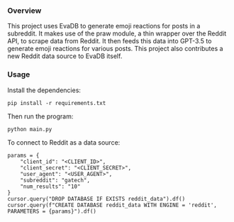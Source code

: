 ### Overview
This project uses EvaDB to generate emoji reactions for posts in a subreddit. It makes use of the praw module, a thin wrapper over the Reddit API, to scrape data from Reddit. It then feeds this data into GPT-3.5 to generate emoji reactions for various posts. This project also contributes a new Reddit data source to EvaDB itself.

### Usage
Install the dependencies:

`pip install -r requirements.txt` 

Then run the program:

`python main.py` 

To connect to Reddit as a data source:
```
params = {
    "client_id": "<CLIENT_ID>",
    "client_secret": "<CLIENT_SECRET>",
    "user_agent": "<USER_AGENT>",
    "subreddit": "gatech",
    "num_results": "10"
}
cursor.query("DROP DATABASE IF EXISTS reddit_data").df()
cursor.query(f"CREATE DATABASE reddit_data WITH ENGINE = 'reddit', PARAMETERS = {params}").df()
```
